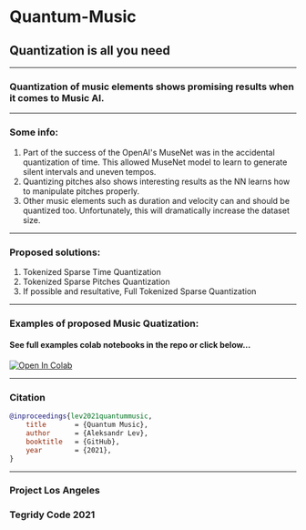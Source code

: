 # Quantum-Music

## Quantization is all you need

***

### Quantization of music elements shows promising results when it comes to Music AI.


***

### Some info:

1) Part of the success of the OpenAI's MuseNet was in the accidental quantization of time. This allowed MuseNet model to learn to generate silent intervals and uneven tempos.
2) Quantizing pitches also shows interesting results as the NN learns how to manipulate pitches properly.
3) Other music elements such as duration and velocity can and should be quantized too. Unfortunately, this will dramatically increase the dataset size.

***

### Proposed solutions:

1) Tokenized Sparse Time Quantization
2) Tokenized Sparse Pitches Quantization
3) If possible and resultative, Full Tokenized Sparse Quantization


***

### Examples of proposed Music Quatization:

#### See full examples colab notebooks in the repo or click below...

[![Open In Colab][colab-badge]][colab-notebook]

[colab-notebook]: <https://colab.research.google.com/github/asigalov61/Quantum-Music/blob/main/Quantum_Music.ipynb>
[colab-badge]: <https://colab.research.google.com/assets/colab-badge.svg>

***

### Citation

```bibtex
@inproceedings{lev2021quantummusic,
    title       = {Quantum Music},
    author      = {Aleksandr Lev},
    booktitle   = {GitHub},
    year        = {2021},
}
```

***

### Project Los Angeles

### Tegridy Code 2021
